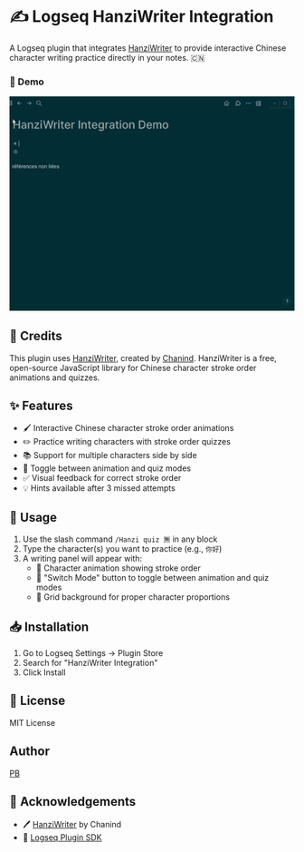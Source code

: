 # ✍️ Logseq HanziWriter Integration

A Logseq plugin that integrates [HanziWriter](https://hanziwriter.org/) to provide interactive Chinese character writing practice directly in your notes. 🇨🇳

### 🎥 Demo

![demo](./demo.gif)

## 🙏 Credits

This plugin uses [HanziWriter](https://hanziwriter.org/), created by [Chanind](https://github.com/chanind). HanziWriter is a free, open-source JavaScript library for Chinese character stroke order animations and quizzes.

## ✨ Features

- 🖌️ Interactive Chinese character stroke order animations
- ✏️ Practice writing characters with stroke order quizzes
- 📚 Support for multiple characters side by side
- 🔄 Toggle between animation and quiz modes
- ✅ Visual feedback for correct stroke order
- 💡 Hints available after 3 missed attempts

## 🚀 Usage

1. Use the slash command `/Hanzi quiz 🈚` in any block
2. Type the character(s) you want to practice (e.g., `你好`)
3. A writing panel will appear with:
   - 🎯 Character animation showing stroke order
   - 🔄 "Switch Mode" button to toggle between animation and quiz modes
   - 📏 Grid background for proper character proportions

## 📥 Installation

1. Go to Logseq Settings -> Plugin Store
2. Search for "HanziWriter Integration"
3. Click Install

## 📄 License   

MIT License

## Author 

[PB](https://github.com/pb-pub)

## 🌟 Acknowledgements

- 🖊️ [HanziWriter](https://hanziwriter.org/) by Chanind
- 🔌 [Logseq Plugin SDK](https://logseq.github.io/plugins/)
